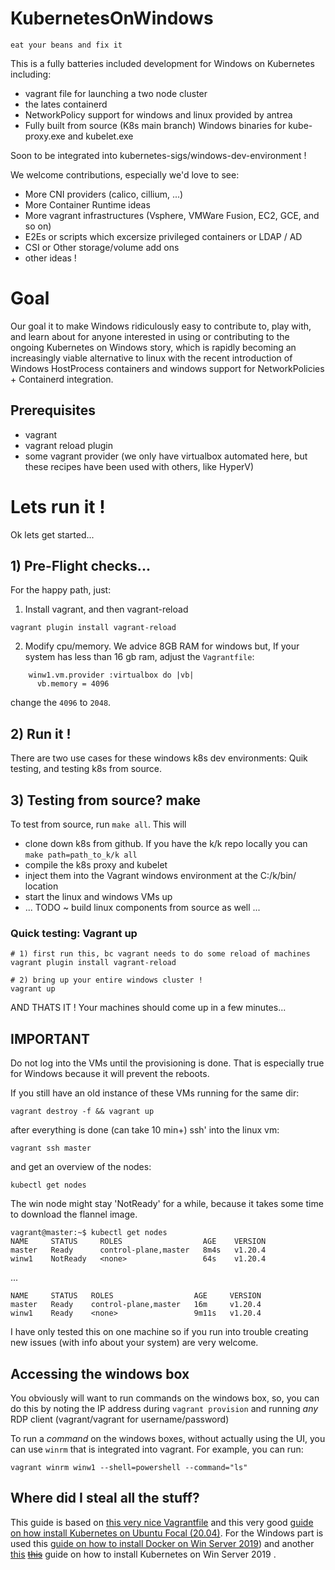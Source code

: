 # KubernetesOnWindows

```
eat your beans and fix it
```

This is a fully batteries included development for Windows on Kubernetes including:
- vagrant file for launching a two node cluster
- the lates containerd
- NetworkPolicy support for windows and linux provided by antrea
- Fully built from source (K8s main branch) Windows binaries for kube-proxy.exe and kubelet.exe

Soon to be integrated into kubernetes-sigs/windows-dev-environment !

We welcome contributions, especially we'd love to see:
- More CNI providers (calico, cillium, ...)
- More Container Runtime ideas
- More vagrant infrastructures (Vsphere, VMWare Fusion, EC2, GCE, and so on)
- E2Es or scripts which excersize privileged containers or LDAP / AD
- CSI or Other storage/volume add ons
- other ideas !

# Goal

Our goal it to make Windows ridiculously easy to contribute to, play with, and learn about for anyone interested
in using or contributing to the ongoing Kubernetes on Windows story, which is rapidly becoming an increasingly
viable alternative to linux with the recent introduction of Windows HostProcess containers and windows support for NetworkPolicies + Containerd integration.

## Prerequisites

- vagrant
- vagrant reload plugin
- some vagrant provider (we only have virtualbox automated here, but these recipes have been used with others, like HyperV)

# Lets run it !

Ok lets get started... 

## 1) Pre-Flight checks...

For the happy path, just:

1) Install vagrant, and then vagrant-reload
```
vagrant plugin install vagrant-reload
```

2) Modify cpu/memory.    We advice 8GB RAM for windows but,  If your system has less than 16 gb ram, adjust the `Vagrantfile`:
```
    winw1.vm.provider :virtualbox do |vb|
      vb.memory = 4096
```
change the `4096` to `2048`.

## 2) Run it !

There are two use cases for these windows k8s dev environments: Quik testing, and testing k8s from source.

## 3) Testing from source? make

To test from source, run `make all`.  This will
- clone down k8s from github. If you have the k/k repo locally you can `make path=path_to_k/k all` 
- compile the k8s proxy and kubelet
- inject them into the Vagrant windows environment at the C:/k/bin/ location 
- start the linux and windows VMs up 
- ... TODO ~ build linux components from source as well ...

### Quick testing: Vagrant up

```
# 1) first run this, bc vagrant needs to do some reload of machines
vagrant plugin install vagrant-reload 

# 2) bring up your entire windows cluster ! 
vagrant up
```

AND THATS IT ! Your machines should come up in a few minutes...

## IMPORTANT
Do not log into the VMs until the provisioning is done. That is especially true for Windows because it will prevent the reboots.

If you still have an old instance of these VMs running for the same dir:
```
vagrant destroy -f && vagrant up
```
after everything is done (can take 10 min+) ssh' into the linux vm:
```
vagrant ssh master
```
and get an overview of the nodes:
```
kubectl get nodes
```
The win node might stay 'NotReady' for a while, because it takes some time to download the flannel image.
```
vagrant@master:~$ kubectl get nodes
NAME     STATUS     ROLES                  AGE    VERSION
master   Ready      control-plane,master   8m4s   v1.20.4
winw1    NotReady   <none>                 64s    v1.20.4
```
...
```
NAME     STATUS   ROLES                  AGE     VERSION
master   Ready    control-plane,master   16m     v1.20.4
winw1    Ready    <none>                 9m11s   v1.20.4
```

I have only tested this on one machine so if you run into trouble creating new issues (with info about your system) are very welcome. 

## Accessing the windows box

You obviously will want to run commands on the windows box, so, you can do this by noting the IP address during `vagrant provision` and running *any* RDP client (vagrant/vagrant for username/password)

To run a *command* on the windows boxes, without actually using the UI, you can use `winrm` that is integrated into vagrant.  For example, you can run:

```
vagrant winrm winw1 --shell=powershell --command="ls"
```

## Where did I steal all the stuff?

This guide is based on [this very nice Vagrantfile](https://gist.github.com/danielepolencic/ef4ddb763fd9a18bf2f1eaaa2e337544) and this very good [guide on how install Kubernetes on Ubuntu Focal (20.04)](https://github.com/mialeevs/kubernetes_installation). 
For the Windows part is used this [guide on how to install Docker on Win Server 2019](https://www.hostafrica.co.za/blog/new-technologies/how-to-install-docker-on-linux-and-windows/#win))  and another [this](https://kubernetes.io/docs/tasks/administer-cluster/kubeadm/adding-windows-nodes/) [~~this~~](https://www.hostafrica.co.za/blog/new-technologies/install-kubernetes-cluster-windows-server-worker-nodes/) guide on how to install Kubernetes on Win Server 2019 .
